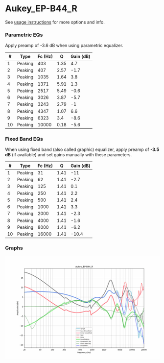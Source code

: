 # Aukey_EP-B44_R
See [usage instructions](https://github.com/jaakkopasanen/AutoEq#usage) for more options and info.

### Parametric EQs
Apply preamp of -3.6 dB when using parametric equalizer.

|   # | Type    |   Fc (Hz) |    Q |   Gain (dB) |
|-----|---------|-----------|------|-------------|
|   1 | Peaking |       403 | 1.35 |         4.7 |
|   2 | Peaking |       407 | 2.57 |        -1.7 |
|   3 | Peaking |      1035 | 1.64 |         3.8 |
|   4 | Peaking |      1371 | 5.91 |         1.3 |
|   5 | Peaking |      2517 | 5.49 |        -0.6 |
|   6 | Peaking |      3026 | 3.87 |        -5.7 |
|   7 | Peaking |      3243 | 2.79 |        -1   |
|   8 | Peaking |      4347 | 1.07 |         6.6 |
|   9 | Peaking |      6323 | 3.4  |        -8.6 |
|  10 | Peaking |     10000 | 0.18 |        -5.6 |

### Fixed Band EQs
When using fixed band (also called graphic) equalizer, apply preamp of **-3.5 dB** (if available) and set gains manually with these parameters.

|   # | Type    |   Fc (Hz) |    Q |   Gain (dB) |
|-----|---------|-----------|------|-------------|
|   1 | Peaking |        31 | 1.41 |       -11   |
|   2 | Peaking |        62 | 1.41 |        -2.7 |
|   3 | Peaking |       125 | 1.41 |         0.1 |
|   4 | Peaking |       250 | 1.41 |         2.2 |
|   5 | Peaking |       500 | 1.41 |         2.4 |
|   6 | Peaking |      1000 | 1.41 |         3.3 |
|   7 | Peaking |      2000 | 1.41 |        -2.3 |
|   8 | Peaking |      4000 | 1.41 |        -1.6 |
|   9 | Peaking |      8000 | 1.41 |        -6.2 |
|  10 | Peaking |     16000 | 1.41 |       -10.4 |

### Graphs
![](./Aukey_EP-B44_R.png)
